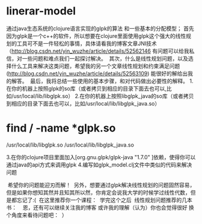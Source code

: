 # linerar-model
  通过java生态系统的clojure语言实现的glpk的算法 和一些基本的分配模型；
  首先因为glpk是一个c++的软件，所以想要在clojure里面使用glpk这个强大的线性规划的工具可不是一件轻松的事情，具体请看我的博客文章JNI技术（http://blog.csdn.net/yin_wuzhe/article/details/52562146 有问题可以给我私信，对一些问题和难点我们一起探讨解决。
  其次，什么是线性规划问题，以及选择什么工具来解决这类问题，希望我的另一个文章线性规划和约束满足问题(http://blog.csdn.net/yin_wuzhe/article/details/52563109) 能很好的解给出我的解答。
  最后，我将总结一些使用的基本步骤，和对代码做出必要性的解释。
  1.在你的机器上按照glpk的so库（或者拷贝到相应的目录下面去也可以,比如/usr/local/lib/libglpk.so）
  2.在你的机器上按照libglpk_java的so库（或者拷贝到相应的目录下面去也可以，比如/usr/local/lib/libglpk_java.so）
  # find / -name *glpk.so
  /usr/local/lib/libglpk.so
 /usr/local/lib/libglpk_java.so

  3.在你的clojure项目里面加入[org.gnu.glpk/glpk-java "1.7.0" ]依赖，使得你可以通过java的api方式来调用glpk
  4.编写如glpk_model.clj文件中类似的代码来解决问题
  
  希望你的问题能迎刃而解！
  另外，想要通过glpk解决线性规划的问题固然容易，但是如果你想知其然并且知其所以然，你肯定会说我大学的时候学过线性代数，但是都忘记了:(
  在这里推荐你一个课程：
  学完这个之后
  线性规划问题推荐的几本书：
  
  恩，还有可以继续关注我的博客 或许我的理解（认为）你也会觉得很好 换个角度来看待问题吧：
  ）
